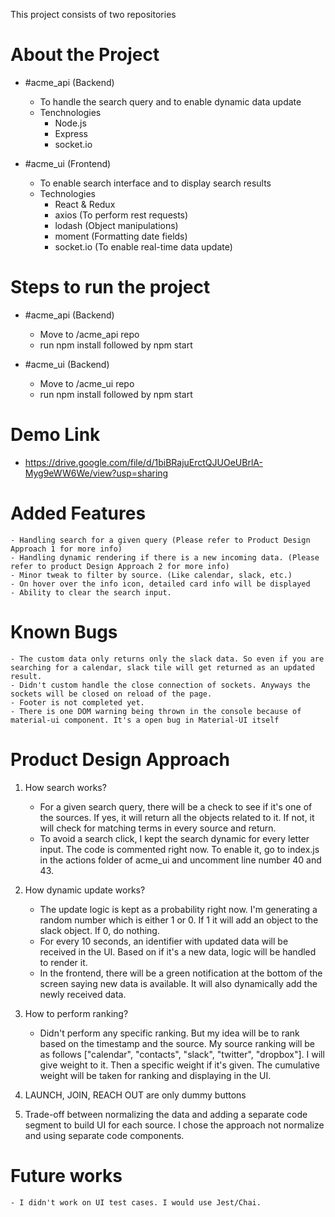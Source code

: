 This project consists of two repositories

# About the Project
- #acme_api (Backend)
    - To handle the search query and to enable dynamic data update
    - Tenchnologies
        - Node.js
        - Express
        - socket.io

- #acme_ui (Frontend)
    - To enable search interface and to display search results
    - Technologies
        - React & Redux
        - axios (To perform rest requests)
        - lodash (Object manipulations)
        - moment (Formatting date fields)
        - socket.io (To enable real-time data update)

# Steps to run the project
- #acme_api (Backend)
    - Move to /acme_api repo
    - run npm install followed by npm start

- #acme_ui (Backend)
    - Move to /acme_ui repo
    - run npm install followed by npm start

# Demo Link
- https://drive.google.com/file/d/1biBRajuErctQJUOeUBrlA-Myg9eWW6We/view?usp=sharing

# Added Features
    - Handling search for a given query (Please refer to Product Design Approach 1 for more info)
    - Handling dynamic rendering if there is a new incoming data. (Please refer to product Design Approach 2 for more info)
    - Minor tweak to filter by source. (Like calendar, slack, etc.)
    - On hover over the info icon, detailed card info will be displayed
    - Ability to clear the search input.

# Known Bugs
    - The custom data only returns only the slack data. So even if you are searching for a calendar, slack tile will get returned as an updated result.
    - Didn't custom handle the close connection of sockets. Anyways the sockets will be closed on reload of the page.
    - Footer is not completed yet.
    - There is one DOM warning being thrown in the console because of material-ui component. It's a open bug in Material-UI itself

# Product Design Approach
1) How search works?
    - For a given search query, there will be a check to see if it's one of the sources. If yes, it will return all the objects related to it. If not, it will check for matching terms in every source and return.
    - To avoid a search click, I kept the search dynamic for every letter input. The code is commented right now. To enable it, go to index.js in the actions folder of acme_ui and uncomment line number 40 and 43.

2) How dynamic update works?
    - The update logic is kept as a probability right now. I'm generating a random number which is either 1 or 0. If 1 it will add an object to the slack object. If 0, do nothing. 
    - For every 10 seconds, an identifier with updated data will be received in the UI. Based on if it's a new data, logic will be handled to render it.
    - In the frontend, there will be a green notification at the bottom of the screen saying new data is available. It will also dynamically add the newly received data.

3) How to perform ranking?
    - Didn't perform any specific ranking. But my idea will be to rank based on the timestamp and the source. My source ranking will be as follows ["calendar", "contacts", "slack", "twitter", "dropbox"]. I will give weight to it. Then a specific weight if it's given. The cumulative weight will be taken for ranking and displaying in the UI.

4) LAUNCH, JOIN, REACH OUT are only dummy buttons

5) Trade-off between normalizing the data and adding a separate code segment to build UI for each source. I chose the approach not normalize and using separate code components. 


# Future works
    - I didn't work on UI test cases. I would use Jest/Chai.